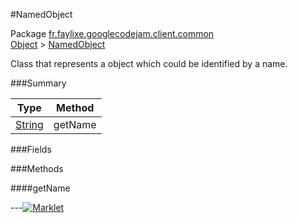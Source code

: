 #NamedObject

Package [fr.faylixe.googlecodejam.client.common](https://github.com/Faylixe/googlecodejam-client/blob/master/fr/faylixe/googlecodejam/client/common)<br>
[Object]() > [NamedObject](https://github.com/Faylixe/googlecodejam-client/blob/master/javadoc/fr/faylixe/googlecodejam/client/common/NamedObject.md)

<p>Class that represents a object which
 could be identified by a name.</p>

###Summary


| Type | Method |
| --- | --- |
| [String]() | getName |

###Fields


###Methods

####getName


---[![Marklet](https://img.shields.io/badge/Generated%20by-Marklet-green.svg)](https://github.com/Faylixe/marklet)